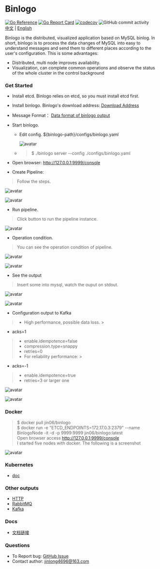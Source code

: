 Binlogo
=====================================
[![Go Reference](https://pkg.go.dev/badge/github.com/jin06/binlogo)](https://pkg.go.dev/github.com/jin06/binlogo)
[![Go Report Card](https://goreportcard.com/badge/github.com/jin06/binlogo)](https://goreportcard.com/report/github.com/jin06/binlogo)
[![codecov](https://codecov.io/gh/jin06/binlogo/branch/master/graph/badge.svg)](https://codecov.io/gh/jin06/binlogo)
![GitHub commit activity](https://img.shields.io/github/commit-activity/m/jin06/binlogo)
</br>
[中文](README_zh.md) | [English](README.md)

Binlogo is the distributed, visualized application based on MySQL binlog. In short, binlogo is to process the data
changes of MySQL into easy to understand messages and send them to different places according to the user's
configuration. This is some advantages:

* Distributed, multi node improves availability.
* Visualization, can complete common operations and observe the status of the whole cluster in the control background

### Get Started

* Install etcd. Binlogo relies on etcd, so you must install etcd first.

* Install binlogo. Binlogo's download address: [Download Address](https://github.com/jin06/binlogo/releases)

* Message Format： [Data format of binlogo output](/docs/1.0.*/message-format.md)

* Start binlogo.
    * Edit config. ${binlogo-path}/configs/binlogo.yaml

      ![avatar](/docs/assets/pic/edit_config_step1.en.png)

    * > $ ./binlogo server --config ./configs/binlogo.yaml

* Open browser: http://127.0.0.1:9999/console

* Create Pipeline:

> Follow the steps.

![avatar](/docs/assets/pic/create_pipe_step1.en.png)

![avatar](/docs/assets/pic/create_pipe_step2.en.png)

* Run pipeline.

> Click button to run the pipeline instance.

![avatar](/docs/assets/pic/run_pipeline_step1.en.png)

* Operation condition.

> You can see the operation condition of pipeline.


![avatar](/docs/assets/pic/pipeline_condition_step1.en.png)

![avatar](/docs/assets/pic/pipeline_condition_step2.en.png)

* See the output

> Insert some into mysql, watch the ouput on stdout.

![avatar](/docs/assets/pic/output_step1.en.png)

![avatar](/docs/assets/pic/output_step2.en.png)

* Configuration output to Kafka

> * High performance, possible data loss.
    >
* acks=1
>   * enable.idempotence=false
>   * compression.type=snappy
>   * retries=0
> * For reliability performance:
    >
* acks=-1
>   * enable.idempotence=true
>   * retries=3 or larger one

![avatar](/docs/assets/pic/output_kafka_step1.en.png)

![avatar](/docs/assets/pic/output_kafka_step2.en.png)

### Docker

> $ docker pull jin06/binlogo
> </br>
> $ docker run -e "ETCD_ENDPOINTS=172.17.0.3:2379" --name BinlogoNode -it -d -p 9999:9999 jin06/binlogo:latest
> </br>
> Open browser access http://127.0.0.1:9999/console
> </br>
> I started five nodes with docker. The following is a screenshot
>

![avatar](/docs/assets/pic/docker_step1.en.png)

### Kubernetes

- [doc](/docs/1.0.*/en/install-kubernetes.md)


### Other outputs

* [HTTP](/docs/1.0.*/en/configure-http-output.md)
* [RabbitMQ](/docs/1.0.*/en/configure-rabbitmq-outupt.md)
* [Kafka](/docs/1.0.*/en/configure-kafka-output.md)

### Docs

* [文档链接](https://github.com/jin06/binlogo/wiki)

### Questions

* To Report bug: [GitHub Issue](https://github.com/jin06/binlogo/issues)
* Contact author: jinlong4696@163.com
